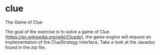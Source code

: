 # clue
The Game of Clue

The goal of the exercise is to solve a game of Clue (https://en.wikipedia.org/wiki/Cluedo), the game engine will request an implementation of the ClueStrategy interface. Take a look at the Javadoc found in the zip file.

